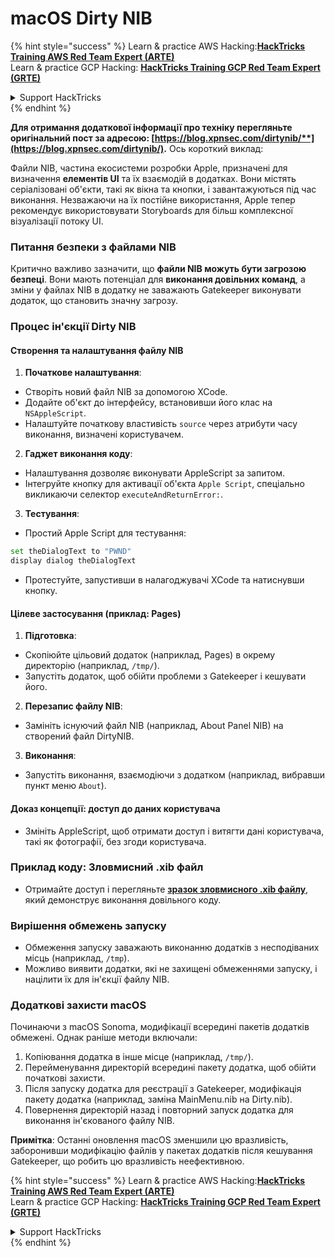 # macOS Dirty NIB

{% hint style="success" %}
Learn & practice AWS Hacking:<img src="/.gitbook/assets/arte.png" alt="" data-size="line">[**HackTricks Training AWS Red Team Expert (ARTE)**](https://training.hacktricks.xyz/courses/arte)<img src="/.gitbook/assets/arte.png" alt="" data-size="line">\
Learn & practice GCP Hacking: <img src="/.gitbook/assets/grte.png" alt="" data-size="line">[**HackTricks Training GCP Red Team Expert (GRTE)**<img src="/.gitbook/assets/grte.png" alt="" data-size="line">](https://training.hacktricks.xyz/courses/grte)

<details>

<summary>Support HackTricks</summary>

* Check the [**subscription plans**](https://github.com/sponsors/carlospolop)!
* **Join the** 💬 [**Discord group**](https://discord.gg/hRep4RUj7f) or the [**telegram group**](https://t.me/peass) or **follow** us on **Twitter** 🐦 [**@hacktricks\_live**](https://twitter.com/hacktricks\_live)**.**
* **Share hacking tricks by submitting PRs to the** [**HackTricks**](https://github.com/carlospolop/hacktricks) and [**HackTricks Cloud**](https://github.com/carlospolop/hacktricks-cloud) github repos.

</details>
{% endhint %}

**Для отримання додаткової інформації про техніку перегляньте оригінальний пост за адресою: [https://blog.xpnsec.com/dirtynib/**](https://blog.xpnsec.com/dirtynib/).** Ось короткий виклад:

Файли NIB, частина екосистеми розробки Apple, призначені для визначення **елементів UI** та їх взаємодій в додатках. Вони містять серіалізовані об'єкти, такі як вікна та кнопки, і завантажуються під час виконання. Незважаючи на їх постійне використання, Apple тепер рекомендує використовувати Storyboards для більш комплексної візуалізації потоку UI.

### Питання безпеки з файлами NIB
Критично важливо зазначити, що **файли NIB можуть бути загрозою безпеці**. Вони мають потенціал для **виконання довільних команд**, а зміни у файлах NIB в додатку не заважають Gatekeeper виконувати додаток, що становить значну загрозу.

### Процес ін'єкції Dirty NIB
#### Створення та налаштування файлу NIB
1. **Початкове налаштування**:
- Створіть новий файл NIB за допомогою XCode.
- Додайте об'єкт до інтерфейсу, встановивши його клас на `NSAppleScript`.
- Налаштуйте початкову властивість `source` через атрибути часу виконання, визначені користувачем.

2. **Гаджет виконання коду**:
- Налаштування дозволяє виконувати AppleScript за запитом.
- Інтегруйте кнопку для активації об'єкта `Apple Script`, спеціально викликаючи селектор `executeAndReturnError:`.

3. **Тестування**:
- Простий Apple Script для тестування:
```bash
set theDialogText to "PWND"
display dialog theDialogText
```
- Протестуйте, запустивши в налагоджувачі XCode та натиснувши кнопку.

#### Цілеве застосування (приклад: Pages)
1. **Підготовка**:
- Скопіюйте цільовий додаток (наприклад, Pages) в окрему директорію (наприклад, `/tmp/`).
- Запустіть додаток, щоб обійти проблеми з Gatekeeper і кешувати його.

2. **Перезапис файлу NIB**:
- Замініть існуючий файл NIB (наприклад, About Panel NIB) на створений файл DirtyNIB.

3. **Виконання**:
- Запустіть виконання, взаємодіючи з додатком (наприклад, вибравши пункт меню `About`).

#### Доказ концепції: доступ до даних користувача
- Змініть AppleScript, щоб отримати доступ і витягти дані користувача, такі як фотографії, без згоди користувача.

### Приклад коду: Зловмисний .xib файл
- Отримайте доступ і перегляньте [**зразок зловмисного .xib файлу**](https://gist.github.com/xpn/16bfbe5a3f64fedfcc1822d0562636b4), який демонструє виконання довільного коду.

### Вирішення обмежень запуску
- Обмеження запуску заважають виконанню додатків з несподіваних місць (наприклад, `/tmp`).
- Можливо виявити додатки, які не захищені обмеженнями запуску, і націлити їх для ін'єкції файлу NIB.

### Додаткові захисти macOS
Починаючи з macOS Sonoma, модифікації всередині пакетів додатків обмежені. Однак раніше методи включали:
1. Копіювання додатка в інше місце (наприклад, `/tmp/`).
2. Перейменування директорій всередині пакету додатка, щоб обійти початкові захисти.
3. Після запуску додатка для реєстрації з Gatekeeper, модифікація пакету додатка (наприклад, заміна MainMenu.nib на Dirty.nib).
4. Повернення директорій назад і повторний запуск додатка для виконання ін'єкованого файлу NIB.

**Примітка**: Останні оновлення macOS зменшили цю вразливість, заборонивши модифікацію файлів у пакетах додатків після кешування Gatekeeper, що робить цю вразливість неефективною.


{% hint style="success" %}
Learn & practice AWS Hacking:<img src="/.gitbook/assets/arte.png" alt="" data-size="line">[**HackTricks Training AWS Red Team Expert (ARTE)**](https://training.hacktricks.xyz/courses/arte)<img src="/.gitbook/assets/arte.png" alt="" data-size="line">\
Learn & practice GCP Hacking: <img src="/.gitbook/assets/grte.png" alt="" data-size="line">[**HackTricks Training GCP Red Team Expert (GRTE)**<img src="/.gitbook/assets/grte.png" alt="" data-size="line">](https://training.hacktricks.xyz/courses/grte)

<details>

<summary>Support HackTricks</summary>

* Check the [**subscription plans**](https://github.com/sponsors/carlospolop)!
* **Join the** 💬 [**Discord group**](https://discord.gg/hRep4RUj7f) or the [**telegram group**](https://t.me/peass) or **follow** us on **Twitter** 🐦 [**@hacktricks\_live**](https://twitter.com/hacktricks\_live)**.**
* **Share hacking tricks by submitting PRs to the** [**HackTricks**](https://github.com/carlospolop/hacktricks) and [**HackTricks Cloud**](https://github.com/carlospolop/hacktricks-cloud) github repos.

</details>
{% endhint %}
